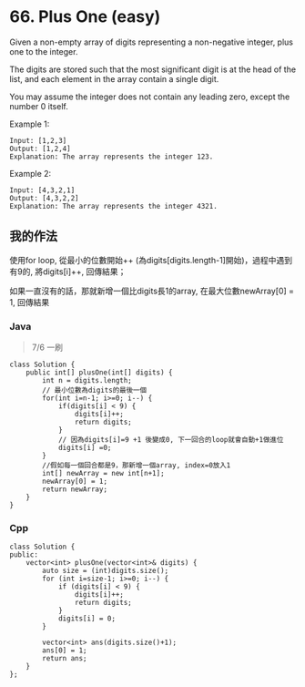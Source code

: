 # 66. Plus One (easy)

Given a non-empty array of digits representing a non-negative integer, plus one to the integer.

The digits are stored such that the most significant digit is at the head of the list, and each element in the array contain a single digit.

You may assume the integer does not contain any leading zero, except the number 0 itself.

Example 1:
```
Input: [1,2,3]
Output: [1,2,4]
Explanation: The array represents the integer 123.
```
Example 2:
```
Input: [4,3,2,1]
Output: [4,3,2,2]
Explanation: The array represents the integer 4321.
```

## 我的作法

使用for loop, 從最小的位數開始++ (為digits[digits.length-1]開始)，過程中遇到有9的, 將digits[i]++, 回傳結果；

如果一直沒有的話，那就新增一個比digits長1的array, 在最大位數newArray[0] = 1, 回傳結果

### Java

> 7/6 一刷
```java=
class Solution {
    public int[] plusOne(int[] digits) {
        int n = digits.length;
        // 最小位數為digits的最後一個
        for(int i=n-1; i>=0; i--) {
            if(digits[i] < 9) {
                digits[i]++;
                return digits;
            }
            // 因為digits[i]=9 +1 後變成0, 下一回合的loop就會自動+1做進位
            digits[i] =0;
        }
        //假如每一個回合都是9，那新增一個array, index=0放入1
        int[] newArray = new int[n+1];
        newArray[0] = 1;
        return newArray;
    }
}
```

### Cpp

```cpp=
class Solution {
public:
    vector<int> plusOne(vector<int>& digits) {
        auto size = (int)digits.size();
        for (int i=size-1; i>=0; i--) {
            if (digits[i] < 9) {
                digits[i]++;
                return digits;
            } 
            digits[i] = 0;
        }

        vector<int> ans(digits.size()+1);
        ans[0] = 1;
        return ans;
    }
};
```
